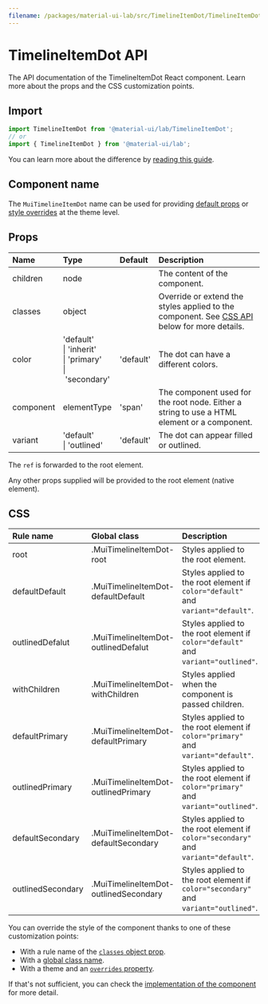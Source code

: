 ```yaml
---
filename: /packages/material-ui-lab/src/TimelineItemDot/TimelineItemDot.js
---
```


<!--- This documentation is automatically generated, do not try to edit it. -->

# TimelineItemDot API

<p class="description">The API documentation of the TimelineItemDot React component. Learn more about the props and the CSS customization points.</p>

## Import

```js
import TimelineItemDot from '@material-ui/lab/TimelineItemDot';
// or
import { TimelineItemDot } from '@material-ui/lab';
```

You can learn more about the difference by [reading this guide](/guides/minimizing-bundle-size/).



## Component name

The `MuiTimelineItemDot` name can be used for providing [default props](/customization/globals/#default-props) or [style overrides](/customization/globals/#css) at the theme level.

## Props

| Name | Type | Default | Description |
|:-----|:-----|:--------|:------------|
| <span class="prop-name">children</span> | <span class="prop-type">node</span> |  | The content of the component. |
| <span class="prop-name">classes</span> | <span class="prop-type">object</span> |  | Override or extend the styles applied to the component. See [CSS API](#css) below for more details. |
| <span class="prop-name">color</span> | <span class="prop-type">'default'<br>&#124;&nbsp;'inherit'<br>&#124;&nbsp;'primary'<br>&#124;&nbsp;'secondary'</span> | <span class="prop-default">'default'</span> | The dot can have a different colors. |
| <span class="prop-name">component</span> | <span class="prop-type">elementType</span> | <span class="prop-default">'span'</span> | The component used for the root node. Either a string to use a HTML element or a component. |
| <span class="prop-name">variant</span> | <span class="prop-type">'default'<br>&#124;&nbsp;'outlined'</span> | <span class="prop-default">'default'</span> | The dot can appear filled or outlined. |

The `ref` is forwarded to the root element.

Any other props supplied will be provided to the root element (native element).

## CSS

| Rule name | Global class | Description |
|:-----|:-------------|:------------|
| <span class="prop-name">root</span> | <span class="prop-name">.MuiTimelineItemDot-root</span> | Styles applied to the root element.
| <span class="prop-name">defaultDefault</span> | <span class="prop-name">.MuiTimelineItemDot-defaultDefault</span> | Styles applied to the root element if `color="default"` and `variant="default"`.
| <span class="prop-name">outlinedDefalut</span> | <span class="prop-name">.MuiTimelineItemDot-outlinedDefalut</span> | Styles applied to the root element if `color="default"` and `variant="outlined"`.
| <span class="prop-name">withChildren</span> | <span class="prop-name">.MuiTimelineItemDot-withChildren</span> | Styles applied when the component is passed children.
| <span class="prop-name">defaultPrimary</span> | <span class="prop-name">.MuiTimelineItemDot-defaultPrimary</span> | Styles applied to the root element if `color="primary"` and `variant="default"`.
| <span class="prop-name">outlinedPrimary</span> | <span class="prop-name">.MuiTimelineItemDot-outlinedPrimary</span> | Styles applied to the root element if `color="primary"` and `variant="outlined"`.
| <span class="prop-name">defaultSecondary</span> | <span class="prop-name">.MuiTimelineItemDot-defaultSecondary</span> | Styles applied to the root element if `color="secondary"` and `variant="default"`.
| <span class="prop-name">outlinedSecondary</span> | <span class="prop-name">.MuiTimelineItemDot-outlinedSecondary</span> | Styles applied to the root element if `color="secondary"` and `variant="outlined"`.

You can override the style of the component thanks to one of these customization points:

- With a rule name of the [`classes` object prop](/customization/components/#overriding-styles-with-classes).
- With a [global class name](/customization/components/#overriding-styles-with-global-class-names).
- With a theme and an [`overrides` property](/customization/globals/#css).

If that's not sufficient, you can check the [implementation of the component](https://github.com/mui-org/material-ui/blob/master/packages/material-ui-lab/src/TimelineItemDot/TimelineItemDot.js) for more detail.

